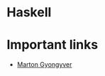# Haskell

# Important links

- [Marton Gyongyver](https://www.ms.sapientia.ro/~mgyongyi/funk_log.html)
